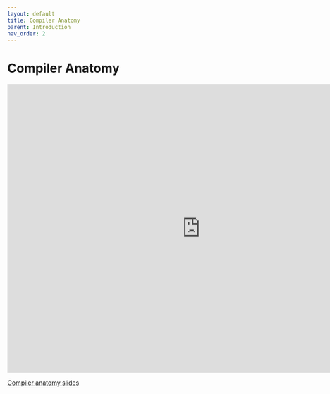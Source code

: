 ```yaml
---
layout: default
title: Compiler Anatomy 
parent: Introduction 
nav_order: 2
---
```

# Compiler Anatomy

<iframe width="873" height="654" src="https://www.youtube-nocookie.com/embed/VBvnw7jWWk8?rel=0" frameborder="0" allow="autoplay; encrypted-media" allowfullscreen></iframe>

[Compiler anatomy slides](3-compiler-anatomy.pdf) 


